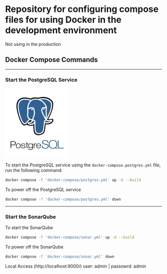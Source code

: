 # Repository for configuring compose files for using Docker in the development environment
Not using in the production

## Docker Compose Commands

---

### Start the PostgreSQL Service
<img src="images/postgresql_logo.svg" alt="PostgreSQL Logo" width="200">

To start the PostgreSQL service using the `docker-compose.postgres.yml` file, run the following command:

```bash
docker compose -f 'docker-compose/postgres.yml' up -d --build
```

To power off the PostgreSQL service
```bash
docker compose -f 'docker-compose/postgres.yml' down
```

---

### Start the SonarQube

To start the SonarQube

```bash
docker compose -f 'docker-compose/sonar.yml' up -d --build
```

To power off the SonarQube

```bash
docker compose -f 'docker-compose/sonar.yml' down
```

Local Access (http://localhost:9000/)
user: admin | passowrd: admin

